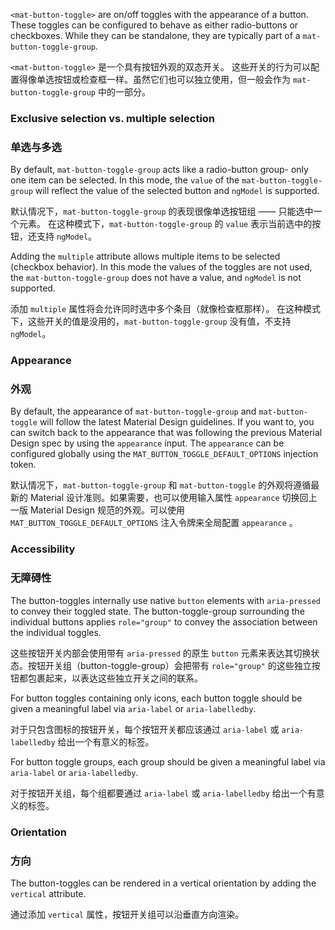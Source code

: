 `<mat-button-toggle>` are on/off toggles with the appearance of a button. These toggles can be
configured to behave as either radio-buttons or checkboxes. While they can be standalone, they are
typically part of a `mat-button-toggle-group`.

`<mat-button-toggle>` 是一个具有按钮外观的双态开关。
这些开关的行为可以配置得像单选按钮或检查框一样。虽然它们也可以独立使用，但一般会作为 `mat-button-toggle-group` 中的一部分。

<!-- example(button-toggle-overview) -->

### Exclusive selection vs. multiple selection

### 单选与多选

By default, `mat-button-toggle-group` acts like a radio-button group- only one item can be selected.
In this mode, the `value` of the `mat-button-toggle-group` will reflect the value of the selected
button and `ngModel` is supported.

默认情况下，`mat-button-toggle-group` 的表现很像单选按钮组 —— 只能选中一个元素。
在这种模式下，`mat-button-toggle-group` 的 `value` 表示当前选中的按钮，还支持 `ngModel`。 

Adding the `multiple` attribute allows multiple items to be selected (checkbox behavior). In this
mode the values of the toggles are not used, the `mat-button-toggle-group` does not have a value, 
and `ngModel` is not supported.

添加 `multiple` 属性将会允许同时选中多个条目（就像检查框那样）。
在这种模式下，这些开关的值是没用的，`mat-button-toggle-group` 没有值，不支持 `ngModel`。

### Appearance

### 外观

By default, the appearance of `mat-button-toggle-group` and `mat-button-toggle` will follow the
latest Material Design guidelines. If you want to, you can switch back to the appearance that was
following the previous Material Design spec by using the `appearance` input. The `appearance` can
be configured globally using the `MAT_BUTTON_TOGGLE_DEFAULT_OPTIONS` injection token.

默认情况下，`mat-button-toggle-group` 和 `mat-button-toggle` 的外观将遵循最新的 Material 设计准则。如果需要，也可以使用输入属性 `appearance` 切换回上一版 Material Design 规范的外观。可以使用 `MAT_BUTTON_TOGGLE_DEFAULT_OPTIONS` 注入令牌来全局配置 `appearance` 。

<!-- example(button-toggle-appearance) -->

### Accessibility

### 无障碍性

The button-toggles internally use native `button` elements with `aria-pressed` to convey
their toggled state. The button-toggle-group surrounding the individual buttons applies
`role="group"` to convey the association between the individual toggles.

这些按钮开关内部会使用带有 `aria-pressed` 的原生 `button` 元素来表达其切换状态。按钮开关组（button-toggle-group）会把带有 `role="group"` 的这些独立按钮都包裹起来，以表达这些独立开关之间的联系。

For button toggles containing only icons, each button toggle should be given a meaningful label via
`aria-label` or `aria-labelledby`.

对于只包含图标的按钮开关，每个按钮开关都应该通过 `aria-label` 或 `aria-labelledby` 给出一个有意义的标签。 

For button toggle groups, each group should be given a meaningful label via `aria-label` or
`aria-labelledby`.

对于按钮开关组，每个组都要通过 `aria-label` 或 `aria-labelledby` 给出一个有意义的标签。

### Orientation

### 方向

The button-toggles can be rendered in a vertical orientation by adding the `vertical` attribute.

通过添加 `vertical` 属性，按钮开关组可以沿垂直方向渲染。
